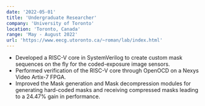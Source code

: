 ```yaml
---
date: '2022-05-01'
title: 'Undergraduate Researcher'
company: 'University of Toronto'
location: 'Toronto, Canada'
range: 'May - August 2022'
url: 'https://www.eecg.utoronto.ca/~roman/lab/index.html'
---
```


<!-- - Summer Internship under Prof. Roman Genov at the University of Toronto funded by MITACS.
- Developed a RISC-V core(in SystemVerilog) to create custom mask sequences on the fly for the coded-exposure image sensors.
- Worked on mask generation and mask decompression modules for generating hard-coded masks and receiving compressed masks. -->

- Developed a RISC-V core in SystemVerilog to create custom mask sequences on the fly for the coded-exposure image sensors.
- Performed verification of the RISC-V core through OpenOCD on a Nexys Video Artix-7 FPGA.
- Improved the Mask generation and Mask decompression modules for generating hard-coded masks and receiving compressed masks leading to a 24.47% gain in performance.

